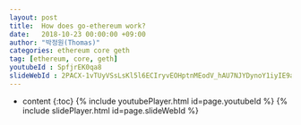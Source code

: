 ```yaml
---
layout: post
title:  How does go-ethereum work?
date:   2018-10-23 00:00:00 +09:00
author: "박정원(Thomas)"
categories: ethereum core geth
tag: [ethereum, core, geth]
youtubeId : SpfjrEK0qa8
slideWebId : 2PACX-1vTUyVSsLsKl5l6ECIryvEOHptnMEodV_hAU7NJYDynoY1iyIE9acsDVey-G4dLN-SWnDk3d0dtaSOxR
---
```

* content
{:toc}
{% include youtubePlayer.html id=page.youtubeId %}
{% include slidePlayer.html id=page.slideWebId %}

